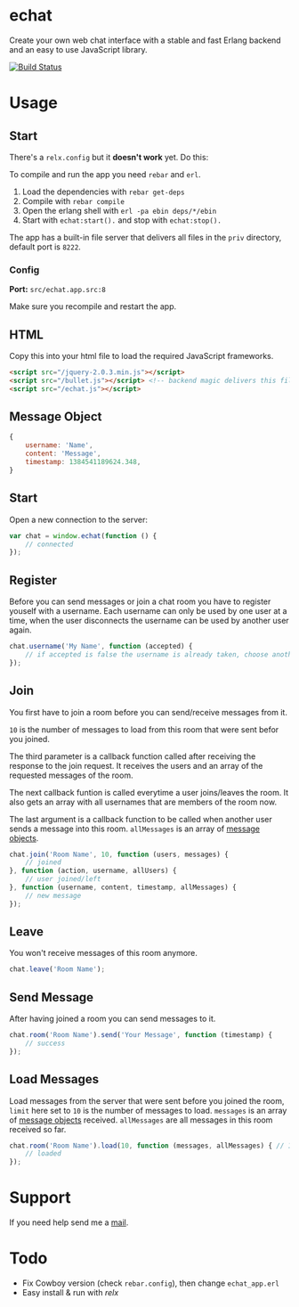 echat
=====

Create your own web chat interface with a stable and fast Erlang backend and an easy to use JavaScript library.

[![Build Status](https://travis-ci.org/luisgerhorst/echat.png?branch=master)](https://travis-ci.org/luisgerhorst/echat)

# Usage

## Start

There's a `relx.config` but it **doesn't work** yet. Do this:

To compile and run the app you need `rebar` and `erl`.

1. Load the dependencies with `rebar get-deps`
2. Compile with `rebar compile`
3. Open the erlang shell with `erl -pa ebin deps/*/ebin`
4. Start with `echat:start().` and stop with `echat:stop().`

The app has a built-in file server that delivers all files in the `priv` directory, default port is `8222`.

### Config

**Port:** `src/echat.app.src:8`

Make sure you recompile and restart the app.

## HTML

Copy this into your html file to load the required JavaScript frameworks.

```html
<script src="/jquery-2.0.3.min.js"></script>
<script src="/bullet.js"></script> <!-- backend magic delivers this file -->
<script src="/echat.js"></script>
```

## Message Object

```js
{
	username: 'Name',
	content: 'Message',
	timestamp: 1384541189624.348,
}
```

## Start

Open a new connection to the server:

```js
var chat = window.echat(function () {
	// connected
});
```

## Register

Before you can send messages or join a chat room you have to register youself with a username. Each username can only be used by one user at a time, when the user disconnects the username can be used by another user again.

```js
chat.username('My Name', function (accepted) {
	// if accepted is false the username is already taken, choose another one
});
```

## Join

You first have to join a room before you can send/receive messages from it.

`10` is the number of messages to load from this room that were sent befor you joined.

The third parameter is a callback function called after receiving the response to the join request. It receives the users and an array of the requested messages of the room.

The next callback funtion is called everytime a user joins/leaves the room. It also gets an array with all usernames that are members of the room now.

The last argument is a callback function to be called when another user sends a message into this room. `allMessages` is an array of [message objects](#message-object).

```js
chat.join('Room Name', 10, function (users, messages) {
	// joined
}, function (action, username, allUsers) {
	// user joined/left
}, function (username, content, timestamp, allMessages) {
	// new message
});
```

## Leave

You won't receive messages of this room anymore.

```js
chat.leave('Room Name');
```

## Send Message

After having joined a room you can send messages to it.

```js
chat.room('Room Name').send('Your Message', function (timestamp) {
	// success
});
```

## Load Messages

Load messages from the server that were sent before you joined the room, `limit` here set to `10` is the number of messages to load. `messages` is an array of [message objects](#message-object) received. `allMessages` are all messages in this room received so far.

```js
chat.room('Room Name').load(10, function (messages, allMessages) { // 10: number of messages to load
	// loaded
});
```

# Support

If you need help send me a [mail](mailto:luis@luisgerhorst.de).

# Todo

- Fix Cowboy version (check `rebar.config`), then change `echat_app.erl`
- Easy install & run with *relx*
